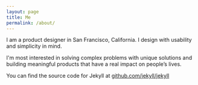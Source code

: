 ```yaml
---
layout: page
title: Me
permalink: /about/
---
```


I am a product designer in San Francisco, California. I design with usability and simplicity in mind.

I'm most interested in solving complex problems with unique solutions and building meaningful products that have a real impact on people’s lives.

You can find the source code for Jekyll at [github.com/jekyll/jekyll](https://github.com/jekyll/jekyll)
